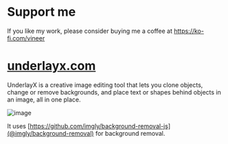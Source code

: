 # Support me
If you like my work, please consider buying me a coffee at https://ko-fi.com/vineer

# [underlayx.com](https://underlayx.com)

UnderlayX is a creative image editing tool that lets you clone objects, change or remove backgrounds, and place text or shapes behind objects in an image, all in one place.

![image](https://github.com/user-attachments/assets/8ee0df98-2f47-4b8a-b189-9be6842de5dd)

It uses [https://github.com/imgly/background-removal-js](@imgly/background-removal) for background removal.
